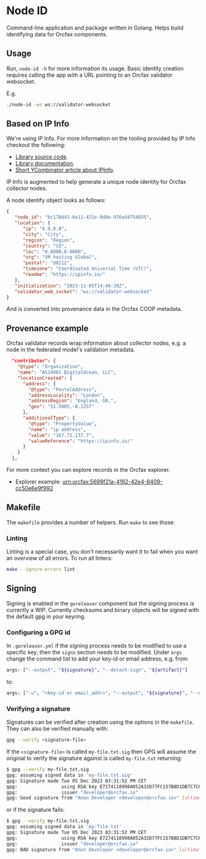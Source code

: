 # Node ID

Command-line application and package written in Golang. Helps build identifying
data for Orcfax components.

## Usage

Run, `node-id -h` for more information its usage. Basic identity creation
requires calling the app with a URL pointing to an Orcfax validator websocket.

E.g.

```sh
./node-id -ws ws://validator-websocket
```

## Based on IP Info

We're using IP Info. For more information on the tooling provided by IP Info
checkout the following:

* [Library source code][ipinfo-1].
* [Library documentation][ipinfo-2].
* [Short YCombinator article about IPInfo][ipinfo-3].

[ipinfo-1]: https://github.com/ipinfo/go/
[ipinfo-2]: https://pkg.go.dev/github.com/ipinfo/go/v2/ipinfo
[ipinfo-3]: https://news.ycombinator.com/item?id=37509114

IP Info is augmented to help generate a unique node identity for Orcfax
collector nodes.

A node identify object looks as follows:

```json
{
   "node_id": "bc178d43-6e11-421e-8d8e-976ed4754035",
   "location": {
      "ip": "0.0.0.0",
      "city": "City",
      "region": "Region",
      "country": "CO",
      "loc": "0.0000,0.0000",
      "org": "VM hosting Global",
      "postal": "88212",
      "timezone": "Coordinated Universal Time (UTC)",
      "readme": "https://ipinfo.io/"
   },
   "initialization": "2023-12-05T14:46:30Z",
   "validator_web_socket": "ws://validator-websocket"
}
```

And is converted into provenance data in the Orcfax COOP metadata.

## Provenance example

Orcfax validator records wrap information about collector nodes, e.g. a node
in the federated model's validation metadata.

```json
  "contributor": {
    "@type": "Organization",
    "name": "AS14061 DigitalOcean, LLC",
    "locationCreated": {
      "address": {
        "@type": "PostalAddress",
        "addressLocality": "London",
        "addressRegion": "England, GB,",
        "geo": "51.5085,-0.1257"
      },
      "additionalType": {
        "@type": "PropertyValue",
        "name": "ip address",
        "value": "167.71.137.7",
        "valueReference": "https://ipinfo.io/"
      }
    }
  },
```

For more context you can explore records in the Orcfax explorer.

* Explorer example: [urn:orcfax:5699f21a-4162-42e4-8409-cc50e6e9f992][explorer-1]

[explorer-1]: https://explorer.orcfax.io/5699f21a-4162-42e4-8409-cc50e6e9f992

## Makefile

The `makefile` provides a number of helpers. Run `make` to see those.

### Linting

Linting is a special case, you don't necessarily want it to fail when
you want an overview of all errors. To run all linters:

```sh
make --ignore-errors lint
```

## Signing

Signing is enabled in the `goreleaser` component but the signing process is
currently a WIP. Currently checksums and binary objects will be signed with
the default gpg in your keyring.

### Configuring a GPG id

In `.goreleaser.yml` if the signing process needs to be modified to use a
specific key, then the `signs` section needs to be modified. Under `args`
change the command list to add your key-id or email address, e.g. from:

```sh
args: ["--output", "${signature}", "--detach-sign", "${artifact}"]
```

<!--markdownlint-disable -->

to:

```sh
args: ["-u", "<key-id or email_addr>", "--output", "${signature}", "--detach-sign", "${artifact}"]
```

<!--markdownlint-enable -->

### Verifying a signature

Signatures can be verified after creation using the options in the `makefile`.
They can also be verified manually with:

```sh
gpg --verify <signature-file>
```

If the `<signature-file>` is called `my-file.txt.sig` then GPG will assume the
original to verify the signature against is called `my-file.txt` returning:

```sh
$ gpg --verify my-file.txt.sig
gpg: assuming signed data in 'my-file.txt.sig'
gpg: Signature made Tue 05 Dec 2023 03:31:52 PM CET
gpg:                using RSA key E7274118998A052A32D77FC157B8D1DB7C7C611F
gpg:                issuer "developer@orcfax.io"
gpg: Good signature from "Anon Developer <developer@orcfax.io>" [ultimate]
```

or if the signature fails:

```sh
$ gpg --verify my-file.txt.sig
gpg: assuming signed data in 'my-file.txt'
gpg: Signature made Tue 05 Dec 2023 03:31:52 PM CET
gpg:                using RSA key E7274118998A052A32D77FC157B8D1DB7C7C611F
gpg:                issuer "developer@orcfax.io"
gpg: BAD signature from "Anon Developer <developer@orcfax.io>" [ultimate]
```
